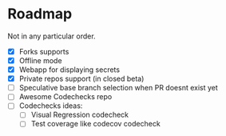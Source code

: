 # Roadmap

Not in any particular order.

- [x] Forks supports
- [x] Offline mode
- [x] Webapp for displaying secrets
- [x] Private repos support (in closed beta)
- [ ] Speculative base branch selection when PR doesnt exist yet
- [ ] Awesome Codechecks repo
- [ ] Codechecks ideas:
  - [ ] Visual Regression codecheck
  - [ ] Test coverage like codecov codecheck
